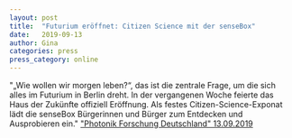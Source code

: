 ```yaml
---
layout: post
title:  "Futurium eröffnet: Citizen Science mit der senseBox"
date:   2019-09-13 
author: Gina
categories: press
press_category: online
---
```

"„Wie wollen wir morgen leben?“, das ist die zentrale Frage, um die sich alles im Futurium in Berlin dreht. In der vergangenen Woche feierte das Haus der Zukünfte offiziell Eröffnung. Als festes Citizen-Science-Exponat lädt die senseBox Bürgerinnen und Bürger zum Entdecken und Ausprobieren ein."
<a href="https://www.photonikforschung.de/service/nachrichten/detailansicht/futurium-eroeffnet-citizen-science-mit-der-sensebox.html" target="_blank">"Photonik Forschung Deutschland" 13.09.2019</a>
